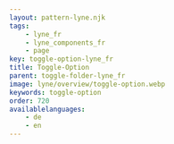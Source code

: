 ```yaml
---
layout: pattern-lyne.njk
tags: 
    - lyne_fr
    - lyne_components_fr
    - page
key: toggle-option-lyne_fr
title: Toggle-Option
parent: toggle-folder-lyne_fr
image: lyne/overview/toggle-option.webp
keywords: toggle-option
order: 720
availablelanguages: 
    - de
    - en
---
```


